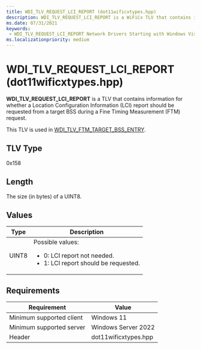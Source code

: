 ```yaml
---
title: WDI_TLV_REQUEST_LCI_REPORT (dot11wificxtypes.hpp)
description: WDI_TLV_REQUEST_LCI_REPORT is a WiFiCx TLV that contains information for whether a Location Configuration Information (LCI) report should be requested from a target BSS during a Fine Timing Measurement (FTM) request.
ms.date: 07/31/2021
keywords:
 - WDI_TLV_REQUEST_LCI_REPORT Network Drivers Starting with Windows Vista
ms.localizationpriority: medium
---
```


# WDI_TLV_REQUEST_LCI_REPORT (dot11wificxtypes.hpp)

**WDI_TLV_REQUEST_LCI_REPORT** is a TLV that contains information for whether a Location Configuration Information (LCI) report should be requested from a target BSS during a Fine Timing Measurement (FTM) request.

This TLV is used in [WDI_TLV_FTM_TARGET_BSS_ENTRY](wdi-tlv-ftm-target-bss-entry.md).

## TLV Type

0x158

## Length

The size (in bytes) of a UINT8.

## Values

| Type | Description |
| --- | --- |
| UINT8 | Possible values: <ul><li>0: LCI report not needed.</li><li>1: LCI report should be requested.</li></ul> |

## Requirements

|Requirement|Value|
|--- |--- |
|Minimum supported client|Windows 11|
|Minimum supported server|Windows Server 2022|
|Header|dot11wificxtypes.hpp|
